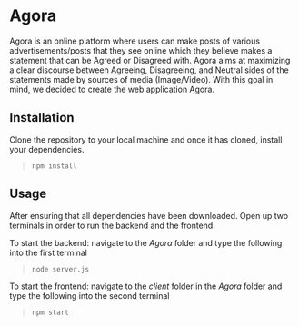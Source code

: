 # Agora
Agora is an online platform where users can make posts of various advertisements/posts that they see online which they believe makes a statement that can be Agreed or Disagreed with. Agora aims at maximizing a clear discourse between Agreeing, Disagreeing, and Neutral sides of the statements made by sources of media (Image/Video). With this goal in mind, we decided to create the web application Agora.


## Installation
Clone the repository to your local machine and once it has cloned, install your dependencies.
> `npm install`

## Usage
After ensuring that all dependencies have been downloaded.
Open up two terminals in order to run the backend and the frontend.


To start the backend: navigate to the *Agora* folder and type the following into the first terminal
> `node server.js`

To start the frontend: navigate to the *client* folder in the *Agora* folder and type the following into the second terminal
> `npm start`


